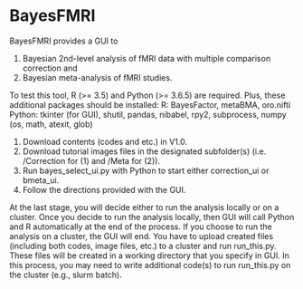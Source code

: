 # BayesFMRI

BayesFMRI provides a GUI to 
 1. Bayesian 2nd-level analysis of fMRI data with multiple comparison correction and
 2. Bayesian meta-analysis of fMRI studies.

To test this tool, R (>= 3.5) and Python (>= 3.6.5) are required. Plus, these additional packages should be installed:
 R: BayesFactor, metaBMA, oro.nifti
 Python: tkinter (for GUI), shutil, pandas, nibabel, rpy2, subprocess, numpy (os, math, atexit, glob)

 1. Download contents (codes and etc.) in V1.0.
 2. Download tutorial images files in the designated subfolder(s) (i.e. /Correction for (1) and /Meta for (2)).
 3. Run bayes_select_ui.py with Python to start either correction_ui or bmeta_ui.
 4. Follow the directions provided with the GUI.

At the last stage, you will decide either to run the analysis locally or on a cluster.
Once you decide to run the analysis locally, then GUI will call Python and R automatically at the end of the process.
If you choose to run the analysis on a cluster, the GUI will end. You have to upload created files (including both codes, image files, etc.) to a cluster and run run_this.py. These files will be created in a working directory that you specify in GUI. In this process, you may need to write additional code(s) to run run_this.py on the cluster (e.g., slurm batch).
